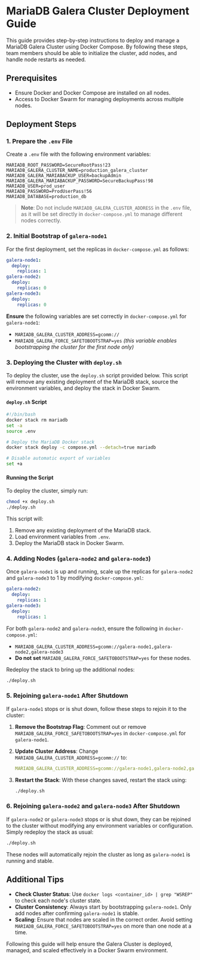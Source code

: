 # MariaDB Galera Cluster Deployment Guide

This guide provides step-by-step instructions to deploy and manage a MariaDB Galera Cluster using Docker Compose. By following these steps, team members should be able to initialize the cluster, add nodes, and handle node restarts as needed.

## Prerequisites

- Ensure Docker and Docker Compose are installed on all nodes.
- Access to Docker Swarm for managing deployments across multiple nodes.

## Deployment Steps

### 1. Prepare the `.env` File

Create a `.env` file with the following environment variables:

```dotenv
MARIADB_ROOT_PASSWORD=SecureRootPass!23
MARIADB_GALERA_CLUSTER_NAME=production_galera_cluster
MARIADB_GALERA_MARIABACKUP_USER=backupAdmin
MARIADB_GALERA_MARIABACKUP_PASSWORD=SecureBackupPass!98
MARIADB_USER=prod_user
MARIADB_PASSWORD=ProdUserPass!56
MARIADB_DATABASE=production_db
```

> **Note**: Do not include `MARIADB_GALERA_CLUSTER_ADDRESS` in the `.env` file, as it will be set directly in `docker-compose.yml` to manage different nodes correctly.

### 2. Initial Bootstrap of `galera-node1`

For the first deployment, set the replicas in `docker-compose.yml` as follows:
```yaml
galera-node1:
  deploy:
    replicas: 1
galera-node2:
  deploy:
    replicas: 0
galera-node3:
  deploy:
    replicas: 0
```

**Ensure** the following variables are set correctly in `docker-compose.yml` for `galera-node1`:
- `MARIADB_GALERA_CLUSTER_ADDRESS=gcomm://`
- `MARIADB_GALERA_FORCE_SAFETOBOOTSTRAP=yes`  *(this variable enables bootstrapping the cluster for the first node only)*

### 3. Deploying the Cluster with `deploy.sh`

To deploy the cluster, use the `deploy.sh` script provided below. This script will remove any existing deployment of the MariaDB stack, source the environment variables, and deploy the stack in Docker Swarm.

#### `deploy.sh` Script

```bash
#!/bin/bash
docker stack rm mariadb
set -a
source .env

# Deploy the MariaDB Docker stack
docker stack deploy -c compose.yml --detach=true mariadb

# Disable automatic export of variables
set +a
```

#### Running the Script

To deploy the cluster, simply run:

```bash
chmod +x deploy.sh
./deploy.sh
```

This script will:
1. Remove any existing deployment of the MariaDB stack.
2. Load environment variables from `.env`.
3. Deploy the MariaDB stack in Docker Swarm.

### 4. Adding Nodes (`galera-node2` and `galera-node3`)

Once `galera-node1` is up and running, scale up the replicas for `galera-node2` and `galera-node3` to 1 by modifying `docker-compose.yml`:

```yaml
galera-node2:
  deploy:
    replicas: 1
galera-node3:
  deploy:
    replicas: 1
```

For both `galera-node2` and `galera-node3`, ensure the following in `docker-compose.yml`:
- `MARIADB_GALERA_CLUSTER_ADDRESS=gcomm://galera-node1,galera-node2,galera-node3`
- **Do not set** `MARIADB_GALERA_FORCE_SAFETOBOOTSTRAP=yes` for these nodes.

Redeploy the stack to bring up the additional nodes:
```bash
./deploy.sh
```

### 5. Rejoining `galera-node1` After Shutdown

If `galera-node1` stops or is shut down, follow these steps to rejoin it to the cluster:

1. **Remove the Bootstrap Flag**: Comment out or remove `MARIADB_GALERA_FORCE_SAFETOBOOTSTRAP=yes` in `docker-compose.yml` for `galera-node1`.
   
2. **Update Cluster Address**: Change `MARIADB_GALERA_CLUSTER_ADDRESS=gcomm://` to:
   ```yaml
   MARIADB_GALERA_CLUSTER_ADDRESS=gcomm://galera-node1,galera-node2,galera-node3
   ```

3. **Restart the Stack**: With these changes saved, restart the stack using:
   ```bash
   ./deploy.sh
   ```

### 6. Rejoining `galera-node2` and `galera-node3` After Shutdown

If `galera-node2` or `galera-node3` stops or is shut down, they can be rejoined to the cluster without modifying any environment variables or configuration. Simply redeploy the stack as usual:

```bash
./deploy.sh
```

These nodes will automatically rejoin the cluster as long as `galera-node1` is running and stable.

## Additional Tips

- **Check Cluster Status**: Use `docker logs <container_id> | grep "WSREP"` to check each node's cluster state.
- **Cluster Consistency**: Always start by bootstrapping `galera-node1`. Only add nodes after confirming `galera-node1` is stable.
- **Scaling**: Ensure that nodes are scaled in the correct order. Avoid setting `MARIADB_GALERA_FORCE_SAFETOBOOTSTRAP=yes` on more than one node at a time.

Following this guide will help ensure the Galera Cluster is deployed, managed, and scaled effectively in a Docker Swarm environment.